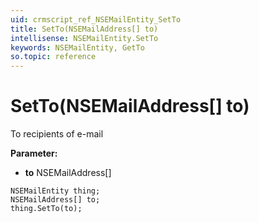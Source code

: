 ```yaml
---
uid: crmscript_ref_NSEMailEntity_SetTo
title: SetTo(NSEMailAddress[] to)
intellisense: NSEMailEntity.SetTo
keywords: NSEMailEntity, GetTo
so.topic: reference
---
```


# SetTo(NSEMailAddress[] to)

To recipients of e-mail

**Parameter:** 
 - **to** NSEMailAddress[]

```crmscript
NSEMailEntity thing;
NSEMailAddress[] to;
thing.SetTo(to);
```

